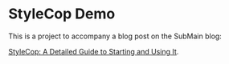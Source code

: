 # StyleCop Demo

This is a project to accompany a blog post on the SubMain blog:

[StyleCop: A Detailed Guide to Starting and Using It](https://blog.submain.com/stylecop-detailed-guide/).
